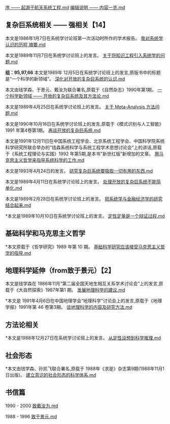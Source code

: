 
[序 —— 起源于航天系统工程.md](%E5%BA%8F%20%E2%80%94%E2%80%94%20%E8%B5%B7%E6%BA%90%E4%BA%8E%E8%88%AA%E5%A4%A9%E7%B3%BB%E7%BB%9F%E5%B7%A5%E7%A8%8B.md)
[编辑说明 —— 内容一览.md](%E7%BC%96%E8%BE%91%E8%AF%B4%E6%98%8E%20%E2%80%94%E2%80%94%20%E5%86%85%E5%AE%B9%E4%B8%80%E8%A7%88.md)

## 复杂巨系统相关 —— 强相关【14】

本文是1986年1月7日在系统学讨论班第一次活动时所作的学术报告。
[我对系统学认识的历程 摘要.md](%E6%88%91%E5%AF%B9%E7%B3%BB%E7%BB%9F%E5%AD%A6%E8%AE%A4%E8%AF%86%E7%9A%84%E5%8E%86%E7%A8%8B%20%E6%91%98%E8%A6%81.md)

本文是1989年11月7日在系统学讨论班上的发言。
[关于将知识工程引入系统学的问题.md](%E5%85%B3%E4%BA%8E%E5%B0%86%E7%9F%A5%E8%AF%86%E5%B7%A5%E7%A8%8B%E5%BC%95%E5%85%A5%E7%B3%BB%E7%BB%9F%E5%AD%A6%E7%9A%84%E9%97%AE%E9%A2%98.md)


**组：95,97,66**
本文是1989年 12月5日在系统学讨论班上的发言,原版书中的标题是“一个科学的新领域”。
[深化对开放的复杂巨系统的认识.md](%E6%B7%B1%E5%8C%96%E5%AF%B9%E5%BC%80%E6%94%BE%E7%9A%84%E5%A4%8D%E6%9D%82%E5%B7%A8%E7%B3%BB%E7%BB%9F%E7%9A%84%E8%AE%A4%E8%AF%86.md)

本文由钱学森、于景元、戴汝为联合署名,原载于《自然杂志》1990年第1期。
[一个科学新领域 —— 开放的复杂巨系统及其方法论.md](%E4%B8%80%E4%B8%AA%E7%A7%91%E5%AD%A6%E6%96%B0%E9%A2%86%E5%9F%9F%20%E2%80%94%E2%80%94%20%E5%BC%80%E6%94%BE%E7%9A%84%E5%A4%8D%E6%9D%82%E5%B7%A8%E7%B3%BB%E7%BB%9F%E5%8F%8A%E5%85%B6%E6%96%B9%E6%B3%95%E8%AE%BA.md)

本文是1989年4月25日在系统学讨论班上的发言。
[关于 Meta-Analysis 方法问题.md](%E5%85%B3%E4%BA%8E%20Meta-Analysis%20%E6%96%B9%E6%B3%95%E9%97%AE%E9%A2%98.md)


本文是1990年10月16日在系统学讨论班上的发言,原载于《模式识别与人工智能》1991 年第4卷第1期。
[再谈开放的复杂巨系统.md](%E5%86%8D%E8%B0%88%E5%BC%80%E6%94%BE%E7%9A%84%E5%A4%8D%E6%9D%82%E5%B7%A8%E7%B3%BB%E7%BB%9F.md)

本文是1991年12月11日在中国系统工程学会、北京系统工程学会、中国科学院系统科学研究所联合举办的"钱森系统科学与系统工程学术思想讨论会”上的讲话,原载于《系统工程理论与实践》1992 年第5期,是本书"新世红版”新增加的文章。
[用马克思主义哲学来指导系统科学的工作.md](%E7%94%A8%E9%A9%AC%E5%85%8B%E6%80%9D%E4%B8%BB%E4%B9%89%E5%93%B2%E5%AD%A6%E6%9D%A5%E6%8C%87%E5%AF%BC%E7%B3%BB%E7%BB%9F%E7%A7%91%E5%AD%A6%E7%9A%84%E5%B7%A5%E4%BD%9C.md)

本文是1993年4月24日的发言。
[研究复杂巨系统要吸取一切有用的东西.md](%E7%A0%94%E7%A9%B6%E5%A4%8D%E6%9D%82%E5%B7%A8%E7%B3%BB%E7%BB%9F%E8%A6%81%E5%90%B8%E5%8F%96%E4%B8%80%E5%88%87%E6%9C%89%E7%94%A8%E7%9A%84%E4%B8%9C%E8%A5%BF.md)

本文是1989年4月11日在系统学讨论班上的发言。
[处理开放的复杂巨系统不能简单化.md](%E5%A4%84%E7%90%86%E5%BC%80%E6%94%BE%E7%9A%84%E5%A4%8D%E6%9D%82%E5%B7%A8%E7%B3%BB%E7%BB%9F%E4%B8%8D%E8%83%BD%E7%AE%80%E5%8D%95%E5%8C%96.md)

本文是1989年2月28日在系统学讨论班上的发言。
[把系统学与金融经济学的研究结合起来.md](%E6%8A%8A%E7%B3%BB%E7%BB%9F%E5%AD%A6%E4%B8%8E%E9%87%91%E8%9E%8D%E7%BB%8F%E6%B5%8E%E5%AD%A6%E7%9A%84%E7%A0%94%E7%A9%B6%E7%BB%93%E5%90%88%E8%B5%B7%E6%9D%A5.md)

*本文是1989年10月10日在系统学讨论班上的发言。
[定性定量是一个辩证过程.md](%E5%AE%9A%E6%80%A7%E5%AE%9A%E9%87%8F%E6%98%AF%E4%B8%80%E4%B8%AA%E8%BE%A9%E8%AF%81%E8%BF%87%E7%A8%8B.md)

## 基础科学和马克思主义哲学
*本文原载于《哲学研究》1989 年第 10 期。
[基础科学研究应该接受马克思主义哲学的指导.md](%E5%9F%BA%E7%A1%80%E7%A7%91%E5%AD%A6%E7%A0%94%E7%A9%B6%E5%BA%94%E8%AF%A5%E6%8E%A5%E5%8F%97%E9%A9%AC%E5%85%8B%E6%80%9D%E4%B8%BB%E4%B9%89%E5%93%B2%E5%AD%A6%E7%9A%84%E6%8C%87%E5%AF%BC.md)

## 地理科学延伸（from致于景元）【2】

本文是钱学森在 1986年11月“第二届全国天地生相互关系学术讨论会”上的发言,原载于《大自然探索》1987年第1 期。
[发展地理科学的建议.md](%E5%8F%91%E5%B1%95%E5%9C%B0%E7%90%86%E7%A7%91%E5%AD%A6%E7%9A%84%E5%BB%BA%E8%AE%AE.md)

*本文是 1991年4月6日在中国地理学会“地理科学”讨论会上的发言,原载于《地理学报》1991年第 46 卷第3期。
[谈地理科学的内容及研究方法.md](%E8%B0%88%E5%9C%B0%E7%90%86%E7%A7%91%E5%AD%A6%E7%9A%84%E5%86%85%E5%AE%B9%E5%8F%8A%E7%A0%94%E7%A9%B6%E6%96%B9%E6%B3%95.md)


## 方法论相关
*本文是1988年12月27日在系统学讨论班上的发言。
[从定性设想到科学推理.md](%E4%BB%8E%E5%AE%9A%E6%80%A7%E8%AE%BE%E6%83%B3%E5%88%B0%E7%A7%91%E5%AD%A6%E6%8E%A8%E7%90%86.md)

## 社会形态
*本文由钱学森、孙凯飞联合署名,原载于 1988年《求是》杂志第9期(1988年11月1日出版)。
[建立意识的社会形态的科学体系.md](%E5%BB%BA%E7%AB%8B%E6%84%8F%E8%AF%86%E7%9A%84%E7%A4%BE%E4%BC%9A%E5%BD%A2%E6%80%81%E7%9A%84%E7%A7%91%E5%AD%A6%E4%BD%93%E7%B3%BB.md)

## 书信篇
1990 - 2000
[致戴汝为.md](%E8%87%B4%E6%88%B4%E6%B1%9D%E4%B8%BA.md)

1988 - 1996
[致于景元.md](%E8%87%B4%E4%BA%8E%E6%99%AF%E5%85%83.md)
